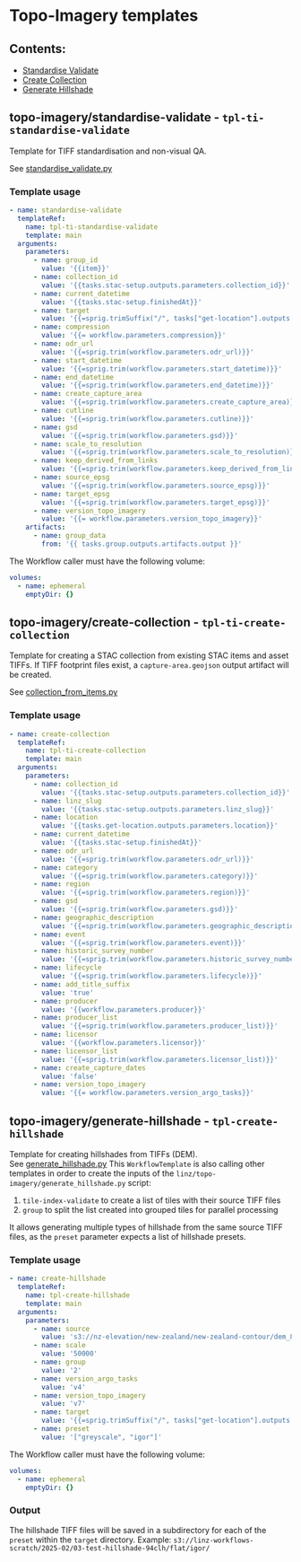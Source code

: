 # Topo-Imagery templates

## Contents:

- [Standardise Validate](##topo-imagery/standardise-validate)
- [Create Collection](##topo-imagery/create-collection)
- [Generate Hillshade](##topo-imagery/generate-hillshade)

## topo-imagery/standardise-validate - `tpl-ti-standardise-validate`

Template for TIFF standardisation and non-visual QA.

See [standardise_validate.py](https://github.com/linz/topo-imagery/blob/master/scripts/standardise_validate.py)

### Template usage

```yaml
- name: standardise-validate
  templateRef:
    name: tpl-ti-standardise-validate
    template: main
  arguments:
    parameters:
      - name: group_id
        value: '{{item}}'
      - name: collection_id
        value: '{{tasks.stac-setup.outputs.parameters.collection_id}}'
      - name: current_datetime
        value: '{{tasks.stac-setup.finishedAt}}'
      - name: target
        value: '{{=sprig.trimSuffix("/", tasks["get-location"].outputs.parameters.location)}}/flat/'
      - name: compression
        value: '{{= workflow.parameters.compression}}'
      - name: odr_url
        value: '{{=sprig.trim(workflow.parameters.odr_url)}}'
      - name: start_datetime
        value: '{{=sprig.trim(workflow.parameters.start_datetime)}}'
      - name: end_datetime
        value: '{{=sprig.trim(workflow.parameters.end_datetime)}}'
      - name: create_capture_area
        value: '{{=sprig.trim(workflow.parameters.create_capture_area)}}'
      - name: cutline
        value: '{{=sprig.trim(workflow.parameters.cutline)}}'
      - name: gsd
        value: '{{=sprig.trim(workflow.parameters.gsd)}}'
      - name: scale_to_resolution
        value: '{{=sprig.trim(workflow.parameters.scale_to_resolution)}}'
      - name: keep_derived_from_links
        value: '{{=sprig.trim(workflow.parameters.keep_derived_from_links)}}'
      - name: source_epsg
        value: '{{=sprig.trim(workflow.parameters.source_epsg)}}'
      - name: target_epsg
        value: '{{=sprig.trim(workflow.parameters.target_epsg)}}'
      - name: version_topo_imagery
        value: '{{= workflow.parameters.version_topo_imagery}}'
    artifacts:
      - name: group_data
        from: '{{ tasks.group.outputs.artifacts.output }}'
```

The Workflow caller must have the following volume:

```yaml
volumes:
  - name: ephemeral
    emptyDir: {}
```

## topo-imagery/create-collection - `tpl-ti-create-collection`

Template for creating a STAC collection from existing STAC items and asset TIFFs.
If TIFF footprint files exist, a `capture-area.geojson` output artifact will be created.

See [collection_from_items.py](https://github.com/linz/topo-imagery/blob/master/scripts/collection_from_items.py)

### Template usage

```yaml
- name: create-collection
  templateRef:
    name: tpl-ti-create-collection
    template: main
  arguments:
    parameters:
      - name: collection_id
        value: '{{tasks.stac-setup.outputs.parameters.collection_id}}'
      - name: linz_slug
        value: '{{tasks.stac-setup.outputs.parameters.linz_slug}}'
      - name: location
        value: '{{tasks.get-location.outputs.parameters.location}}'
      - name: current_datetime
        value: '{{tasks.stac-setup.finishedAt}}'
      - name: odr_url
        value: '{{=sprig.trim(workflow.parameters.odr_url)}}'
      - name: category
        value: '{{=sprig.trim(workflow.parameters.category)}}'
      - name: region
        value: '{{=sprig.trim(workflow.parameters.region)}}'
      - name: gsd
        value: '{{=sprig.trim(workflow.parameters.gsd)}}'
      - name: geographic_description
        value: '{{=sprig.trim(workflow.parameters.geographic_description)}}'
      - name: event
        value: '{{=sprig.trim(workflow.parameters.event)}}'
      - name: historic_survey_number
        value: '{{=sprig.trim(workflow.parameters.historic_survey_number)}}'
      - name: lifecycle
        value: '{{=sprig.trim(workflow.parameters.lifecycle)}}'
      - name: add_title_suffix
        value: 'true'
      - name: producer
        value: '{{workflow.parameters.producer}}'
      - name: producer_list
        value: '{{=sprig.trim(workflow.parameters.producer_list)}}'
      - name: licensor
        value: '{{workflow.parameters.licensor}}'
      - name: licensor_list
        value: '{{=sprig.trim(workflow.parameters.licensor_list)}}'
      - name: create_capture_dates
        value: 'false'
      - name: version_topo_imagery
        value: '{{= workflow.parameters.version_argo_tasks}}'
```

## topo-imagery/generate-hillshade - `tpl-create-hillshade`

Template for creating hillshades from TIFFs (DEM).  
See [generate_hillshade.py](https://github.com/linz/topo-imagery/pull/1253)
This `WorkflowTemplate` is also calling other templates in order to create the inputs of the `linz/topo-imagery/generate_hillshade.py` script:

1. `tile-index-validate` to create a list of tiles with their source TIFF files
2. `group` to split the list created into grouped tiles for parallel processing

It allows generating multiple types of hillshade from the same source TIFF files, as the `preset` parameter expects a list of hillshade presets.

### Template usage

```yaml
- name: create-hillshade
  templateRef:
    name: tpl-create-hillshade
    template: main
  arguments:
    parameters:
      - name: source
        value: 's3://nz-elevation/new-zealand/new-zealand-contour/dem_8m/2193/'
      - name: scale
        value: '50000'
      - name: group
        value: '2'
      - name: version_argo_tasks
        value: 'v4'
      - name: version_topo_imagery
        value: 'v7'
      - name: target
        value: '{{=sprig.trimSuffix("/", tasks["get-location"].outputs.parameters.location)}}/flat/'
      - name: preset
        value: '["greyscale", "igor"]'
```

The Workflow caller must have the following volume:

```yaml
volumes:
  - name: ephemeral
    emptyDir: {}
```

### Output

The hillshade TIFF files will be saved in a subdirectory for each of the `preset` within the `target` directory.
Example: `s3://linz-workflows-scratch/2025-02/03-test-hillshade-94clh/flat/igor/`
